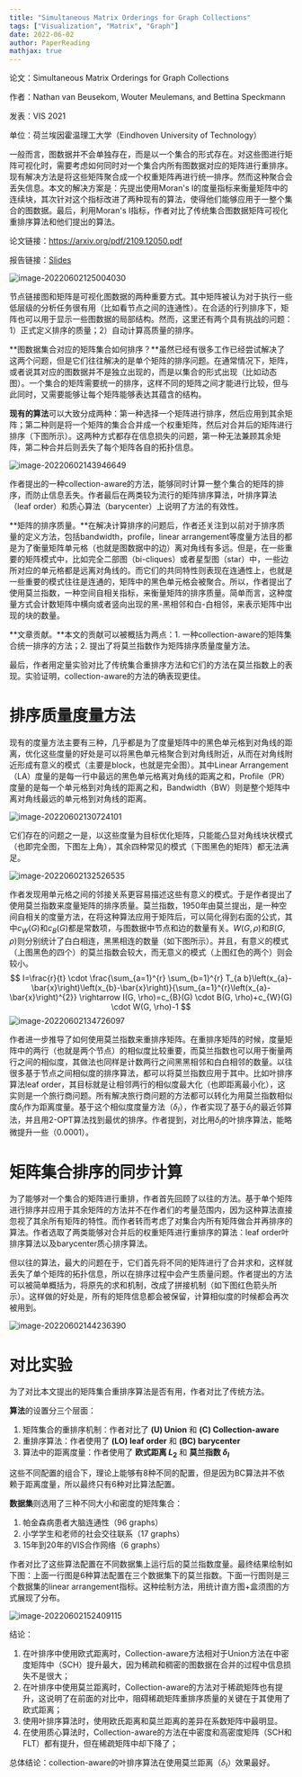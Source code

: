 ```yaml
---
title: "Simultaneous Matrix Orderings for Graph Collections"
tags: ["Visualization", "Matrix", "Graph"]
date: 2022-06-02
author: PaperReading
mathjax: true
---
```


论文：Simultaneous Matrix Orderings for Graph Collections

作者：Nathan van Beusekom, Wouter Meulemans, and Bettina Speckmann

发表：VIS 2021

单位：荷兰埃因霍温理工大学（Eindhoven University of Technology）

一般而言，图数据并不会单独存在，而是以一个集合的形式存在。对这些图进行矩阵可视化时，需要考虑如何同时对一个集合内所有图数据对应的矩阵进行重排序。现有解决方法是将这些矩阵聚合成一个权重矩阵再进行统一排序。然而这种聚合会丢失信息。本文的解决方案是：先提出使用Moran's I的度量指标来衡量矩阵中的连续块，其次针对这个指标改进了两种现有的算法，使得他们能够应用于一整个集合的图数据。最后，利用Moran's I指标，作者对比了传统集合图数据矩阵可视化重排序算法和他们提出的算法。

论文链接：https://arxiv.org/pdf/2109.12050.pdf

报告链接：[Slides](./slides.pdf)

![image-20220602125004030](./image-20220602125004030.png)



节点链接图和矩阵是可视化图数据的两种重要方式。其中矩阵被认为对于执行一些低层级的分析任务很有用（比如看节点之间的连通性）。在合适的行列排序下，矩阵也可以用于显示一些图数据的局部结构。然而，这里还有两个具有挑战的问题：1）正式定义排序的质量；2）自动计算高质量的排序。

**图数据集合对应的矩阵集合如何排序？**虽然已经有很多工作已经尝试解决了这两个问题，但是它们往往解决的是单个矩阵的排序问题。在通常情况下，矩阵，或者说其对应的图数据并不是独立出现的，而是以集合的形式出现（比如动态图）。一个集合的矩阵需要统一的排序，这样不同的矩阵之间才能进行比较，但与此同时，又需要能够让每个矩阵能够表达其蕴含的结构。

**现有的算法**可以大致分成两种：第一种选择一个矩阵进行排序，然后应用到其余矩阵；第二种则是将一个矩阵的集合合并成一个权重矩阵，然后对合并后的矩阵进行排序（下图所示）。这两种方式都存在信息损失的问题，第一种无法兼顾其余矩阵，第二种合并后则丢失了每个矩阵各自的拓扑信息。

![image-20220602143946649](./image-20220602143946649.png)

作者提出的一种collection-aware的方法，能够同时计算一整个集合的矩阵的排序，而防止信息丢失。作者最后在两类较为流行的矩阵排序算法，叶排序算法（leaf order）和质心算法（barycenter）上说明了方法的有效性。

**矩阵的排序质量。**在解决计算排序的问题后，作者还关注到以前对于排序质量的定义方法，包括bandwidth，profile，linear arrangement等度量方法目的都是为了衡量矩阵单元格（也就是图数据中的边）离对角线有多远。但是，在一些重要的矩阵模式中，比如完全二部图（bi-cliques）或者星型图（star）中，一些边所对应的单元格都是远离对角线的。而它们的共同特性则表现在连通性上，也就是一些重要的模式往往是连通的，矩阵中的黑色单元格会被聚合。所以，作者提出了使用莫兰指数，一种空间自相关指标，来衡量矩阵的排序质量。简单而言，这种度量方式会计数矩阵中横向或者竖向出现的黑-黑相邻和白-白相邻，来表示矩阵中出现的块的数量。

**文章贡献。**本文的贡献可以被概括为两点：1. 一种collection-aware的矩阵集合统一排序的方法；2. 提出了将莫兰指数作为矩阵排序质量度量方法。

最后，作者用定量实验对比了传统集合重排序方法和它们的方法在莫兰指数上的表现。实验证明，collection-aware的方法的确表现更佳。



# 排序质量度量方法

现有的度量方法主要有三种，几乎都是为了度量矩阵中的黑色单元格到对角线的距离，优化这些度量的好处是可以将黑色单元格聚合到对角线附近，从而在对角线附近形成有意义的模式（主要是block，也就是完全图）。其中Linear Arrangement（LA）度量的是每一行中最远的黑色单元格离对角线的距离之和，Profile（PR）度量的是每一个单元格到对角线的距离之和，Bandwidth（BW）则是整个矩阵中离对角线最远的单元格到对角线的距离。

![image-20220602130724101](./image-20220602130724101.png)

它们存在的问题之一是，以这些度量为目标优化矩阵，只能能凸显对角线块状模式（也即完全图，下图左上角），其余四种常见的模式（下图黑色的矩阵）都无法满足。

![image-20220602132526535](./image-20220602132526535.png)

作者发现用单元格之间的邻接关系更容易描述这些有意义的模式。于是作者提出了使用莫兰指数来度量矩阵的排序质量。莫兰指数，1950年由莫兰提出，是一种空间自相关的度量方法，在将这种算法应用于矩阵后，可以简化得到右面的公式，其中$c_{W}(G)$和$c_{B}(G)$都是常数项，与图数据中节点和边的数量有关。$W(G, \rho)$和$B(G, \rho)$则分别统计了白白相连，黑黑相连的数量（如下图所示）。并且，有意义的模式（上图黑色的四个）的莫兰指数会较大，而无意义的模式（上图红色的两个）则会较小。
$$
I=\frac{r}{t} \cdot \frac{\sum_{a=1}^{r} \sum_{b=1}^{r} T_{a b}\left(x_{a}-\bar{x}\right)\left(x_{b}-\bar{x}\right)}{\sum_{a=1}^{r}\left(x_{a}-\bar{x}\right)^{2}} \rightarrow I(G, \rho)=c_{B}(G) \cdot B(G, \rho)+c_{W}(G) \cdot W(G, \rho)-1
$$
![image-20220602134726097](./image-20220602134726097.png)

作者进一步推导了如何使用莫兰指数来重排序矩阵。在重排序矩阵的时候，度量矩阵中的两行（也就是两个节点）的相似度比较重要，而莫兰指数也可以用于衡量两行之间的相似度，其做法也同样是计数两行之间黑黑相邻和白白相邻的数量。以往很多基于节点之间相似度的排序算法，都可以将莫兰指数应用于其中。比如叶排序算法leaf order，其目标就是让相邻两行的相似度最大化（也即距离最小化），这实则是一个旅行商问题。所有解决旅行商问题的方法都可以转化为用莫兰指数相似度$\delta_I$作为距离度量。基于这个相似度度量方法（$\delta_I$），作者实现了基于$\delta_I$的最近邻算法，并且用2-OPT算法找到最优的排序。作者提到，对比用$\delta_I$的叶排序算法，能略微提升一些（0.0001）。



# 矩阵集合排序的同步计算

为了能够对一个集合的矩阵进行重排，作者首先回顾了以往的方法。基于单个矩阵进行排序并应用于其余矩阵的方法并不在作者们的考量范围内，因为这种算法直接忽视了其余所有矩阵的特性。而作者转而考虑了对集合内所有矩阵做合并再排序的算法。作者选取了两类能够对合并后的权重矩阵进行重排序的算法：leaf order叶排序算法以及barycenter质心排序算法。

但以往的算法，最大的问题在于，它们首先将不同的矩阵进行了合并求和，这样就丢失了单个矩阵的拓扑信息，所以在排序过程中会产生质量问题。作者提出的方法可以被简单概括为，将原先的求和机制，改成了拼接机制（如下图红色箭头所示）。这样做的好处是，所有的矩阵信息都会被保留，计算相似度的时候都会再次被用到。

![image-20220602144236390](./image-20220602144236390.png)



# 对比实验

为了对比本文提出的矩阵集合重排序算法是否有用，作者对比了传统方法。

**算法**的设置分三个层面：

1. 矩阵集合的重排序机制：作者对比了 **(U) Union** 和 **(C) Collection-aware**
2. 重排序算法：作者使用了 **(LO) leaf order** 和 **(BC) barycenter**
3. 算法中的距离度量：作者使用了 **欧式距离 $L_2$** 和 **莫兰指数 $\delta_I$**

这些不同配置的组合下，理论上能够有8种不同的配置，但是因为BC算法并不依赖于距离度量，所以最终只有6种对比算法配置。

**数据集**则选用了三种不同大小和密度的矩阵集合：

1. 帕金森病患者大脑连通性（96 graphs）
2. 小学学生和老师的社会交往联系（17 graphs）
3. 15年到20年的VIS合作网络（6 graphs）

作者对比了这些算法配置在不同数据集上运行后的莫兰指数度量。最终结果绘制如下图：上面一行图是6种算法配置在三个数据集下的莫兰指数。下面一行图则是三个数据集的linear arrangement指标。这种绘制方法，用统计直方图+盒须图的方式展现了分布。

![image-20220602152409115](./image-20220602152409115.png)

结论：

1. 在叶排序中使用欧式距离时，Collection-aware方法相对于Union方法在中密度矩阵中（SCH）提升最大，因为稀疏和稠密的图数据在合并的过程中信息损失不是很大；
2. 在叶排序中使用莫兰距离时，Collection-aware的方法对于稀疏矩阵也有提升，这说明了在前面的对比中，阻碍稀疏矩阵重排序质量的关键在于其使用了欧式距离；
3. 使用叶排序算法时，使用欧氏距离和莫兰距离的差异在系数矩阵中最明显。
4. 在使用质心算法时，Collection-aware的方法在中密度和高密度矩阵（SCH和FLT）都有提升，但在稀疏矩阵中却下降了；

总体结论：collection-aware的叶排序算法在使用莫兰距离（$\delta_I$）效果最好。

